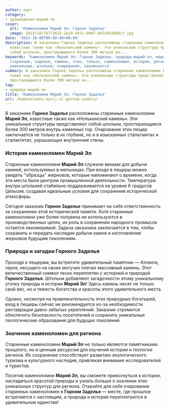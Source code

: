```yaml
---
author: egor
category:
- краеведение-марий-эл
cover:
  alt: 'Каменоломни Марий Эл: Горное Заделье'
  image: 2023/10/7d773632-2e24-447c-99d7-b67d4b3096cf.jpg
date: '2023-10-06T09:00:00+00:00'
description: В заказнике Горное Заделье расположены старинные каменоломни Марий Эл,
  известные также как «Нолькинский камень». Эти уникальные структуры представляют
  собой штольни, простирающиеся более 300 метров вн...
keywords: 'Каменоломни Марий Эл: Горное Заделье, природа-марий-эл, марий, каменоломни,
  старинные, заделье, камень, этих, только, каменоломен, истории, региона, горное,
  уникальные, штольни, очарование, заключается'
summary: В заказнике Горное Заделье расположены старинные каменоломни Марий Эл, известные
  также как «Нолькинский камень». Эти уникальные структуры представляют собой штольни,
  простирающиеся более 300 метров вн...
tag:
- природа-марий-эл
title: 'Каменоломни Марий Эл: Горное Заделье'
url: /kamenolomni-marij-el-gornoe-zadele/
---
```


В заказнике **Горное Заделье** расположены старинные каменоломни **Марий Эл**, известные также как «Нолькинский камень». Эти уникальные структуры представляют собой штольни, простирающиеся более 300 метров внутрь каменных гор. Очарование этих пещер заключается не только в их глубине, но и в изысканных сталагмитах и сталактитах, украшающих внутренние стены.

### **История каменоломен Марий Эл**

Старинные каменоломни **Марий Эл** служили веками для добычи камней, используемых в мельницах. При входе в пещеры можно увидеть "образцы" жерновов, которые напоминают о времени, когда эти места были центром промышленной деятельности. Температура внутри штольней стабильно поддерживается на уровне 6 градусов Цельсия, создавая идеальные условия для сохранения исторической атмосферы.

Сегодня заказник **Горное Заделье** принимает на себя ответственность за сохранение этой исторической памяти. Хотя старинные каменоломни уже более полувека не используются в производственных целях, их роль в сохранении народного промысла остается неизмеримой. Задача заказника заключается в том, чтобы сохранить и передать наследие добычи камня и изготовления жерновов будущим поколениям.

### **Природа и загадки Горного Заделья**

Проходя к пещерам, вы встретите удивительный памятник — Атланта, героя, несущего на своих могучих плечах массивный камень. Этот величественный символ тесно переплетен с историей и природой **Горного Заделья**. Штольни добавляют загадочности этому уникальному уголку природы и истории **Марий Эл**! Здесь камень несет не только свой вес, но и тяжесть богатства и красоты этого удивительного места.

Однако, несмотря на привлекательность этих природных богатырей, вход в пещеры сейчас не рекомендуется из-за необходимости реставрации давно забытых укреплений. Заказник стремится обеспечить безопасность посетителей и сохранить уникальные геологические образования для будущих поколений.

### **Значение каменоломен для региона**

Старинные каменоломни **Марий Эл** не только являются памятниками прошлого, но и ценным ресурсом для изучения истории и геологии региона. Их сохранение способствует развитию экологического туризма и культурного наследия, привлекая внимание исследователей и туристов.

Посетив каменоломни **Марий Эл**, вы сможете прикоснуться к истории, насладиться красотой природы и узнать больше о значении этих уникальных структур для региона. Откройте для себя очарование старинных каменоломен в **Горном Заделье** — месте, где прошлое встречается с настоящим, а природа и история переплетаются в удивительном единстве!